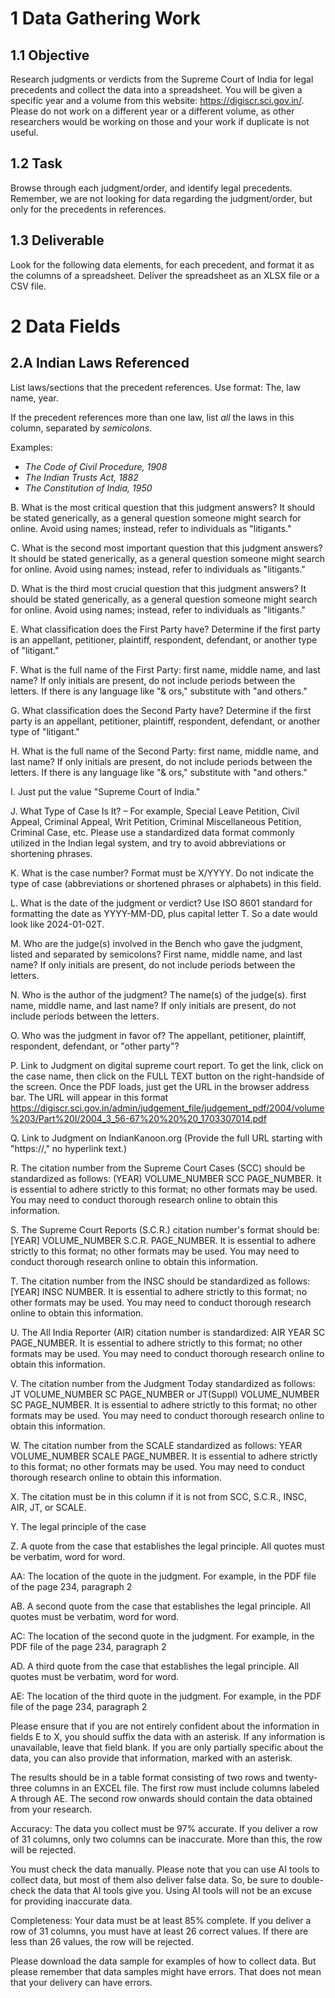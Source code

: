 # 1 Data Gathering Work

## 1.1 Objective

Research judgments or verdicts from the Supreme Court of India for legal precedents and collect the data into a spreadsheet. You will be given a specific year and a volume from this website: https://digiscr.sci.gov.in/. Please do not work on a different year or a different volume, as other researchers would be working on those and your work if duplicate is not useful.

## 1.2 Task

Browse through each judgment/order, and identify legal precedents. Remember, we are not looking for data regarding the judgment/order, but only for the precedents in references. 

## 1.3 Deliverable

Look for the following data elements, for each precedent, and format it as the columns of a spreadsheet. Deliver the spreadsheet as an XLSX file or a CSV file.

# 2 Data Fields 

## 2.A Indian Laws Referenced

List laws/sections that the precedent references. Use format: The, law name, year.

If the precedent references more than one law, list *all* the laws in this column, separated by *semicolons*.

Examples:
- *The Code of Civil Procedure, 1908*
- *The Indian Trusts Act, 1882*
- *The Constitution of India, 1950*

B. What is the most critical question that this judgment answers? It should be stated generically, as a general question someone might search for online. Avoid using names; instead, refer to individuals as "litigants."

C. What is the second most important question that this judgment answers? It should be stated generically, as a general question someone might search for online. Avoid using names; instead, refer to individuals as "litigants."

D. What is the third most crucial question that this judgment answers? It should be stated generically, as a general question someone might search for online. Avoid using names; instead, refer to individuals as "litigants."

E. What classification does the First Party have? Determine if the first party is an appellant, petitioner, plaintiff, respondent, defendant, or another type of "litigant."

F. What is the full name of the First Party: first name, middle name, and last name? If only initials are present, do not include periods between the letters. If there is any language like "& ors," substitute with "and others."

G. What classification does the Second Party have? Determine if the first party is an appellant, petitioner, plaintiff, respondent, defendant, or another type of "litigant."

H. What is the full name of the Second Party: first name, middle name, and last name? If only initials are present, do not include periods between the letters. If there is any language like "& ors," substitute with "and others."

I. Just put the value "Supreme Court of India."

J. What Type of Case Is It? – For example, Special Leave Petition, Civil Appeal, Criminal Appeal, Writ Petition, Criminal Miscellaneous Petition, Criminal Case, etc. Please use a standardized data format commonly utilized in the Indian legal system, and try to avoid abbreviations or shortening phrases.

K. What is the case number? Format must be X/YYYY. Do not indicate the type of case (abbreviations or shortened phrases or alphabets) in this field.

L. What is the date of the judgment or verdict? Use ISO 8601 standard for formatting the date as YYYY-MM-DD, plus capital letter T. So a date would look like 2024-01-02T.

M. Who are the judge(s) involved in the Bench who gave the judgment, listed and separated by semicolons? First name, middle name, and last name? If only initials are present, do not include periods between the letters.

N. Who is the author of the judgment? The name(s) of the judge(s). first name, middle name, and last name? If only initials are present, do not include periods between the letters.

O. Who was the judgment in favor of? The appellant, petitioner, plaintiff, respondent, defendant, or "other party"?

P. Link to Judgment on digital supreme court report. To get the link, click on the case name, then click on the FULL TEXT button on the right-handside of the screen. Once the PDF loads, just get the URL in the browser address bar. The URL will appear in this format https://digiscr.sci.gov.in/admin/judgement_file/judgement_pdf/2004/volume%203/Part%20I/2004_3_56-67%20%20%20_1703307014.pdf

Q. Link to Judgment on IndianKanoon.org (Provide the full URL starting with "https://," no hyperlink text.)

R. The citation number from the Supreme Court Cases (SCC) should be standardized as follows: (YEAR) VOLUME_NUMBER SCC PAGE_NUMBER. It is essential to adhere strictly to this format; no other formats may be used. You may need to conduct thorough research online to obtain this information.

S. The Supreme Court Reports (S.C.R.) citation number's format should be: [YEAR] VOLUME_NUMBER S.C.R. PAGE_NUMBER. It is essential to adhere strictly to this format; no other formats may be used. You may need to conduct thorough research online to obtain this information.

T. The citation number from the INSC should be standardized as follows: [YEAR] INSC NUMBER. It is essential to adhere strictly to this format; no other formats may be used. You may need to conduct thorough research online to obtain this information.

U. The All India Reporter (AIR) citation number is standardized: AIR YEAR SC PAGE_NUMBER. It is essential to adhere strictly to this format; no other formats may be used. You may need to conduct thorough research online to obtain this information.

V. The citation number from the Judgment Today standardized as follows: JT VOLUME_NUMBER SC PAGE_NUMBER or JT(Suppl) VOLUME_NUMBER SC PAGE_NUMBER. It is essential to adhere strictly to this format; no other formats may be used. You may need to conduct thorough research online to obtain this information.

W. The citation number from the SCALE standardized as follows: YEAR VOLUME_NUMBER SCALE PAGE_NUMBER. It is essential to adhere strictly to this format; no other formats may be used. You may need to conduct thorough research online to obtain this information.

X. The citation must be in this column if it is not from SCC, S.C.R., INSC, AIR, JT, or SCALE.

Y. The legal principle of the case

Z. A quote from the case that establishes the legal principle. All quotes must be verbatim, word for word.

AA: The location of the quote in the judgment. For example, in the PDF file of the page 234, paragraph 2

AB. A second quote from the case that establishes the legal principle. All quotes must be verbatim, word for word.

AC: The location of the second quote in the judgment. For example, in the PDF file of the page 234, paragraph 2

AD. A third quote from the case that establishes the legal principle. All quotes must be verbatim, word for word.

AE: The location of the third quote in the judgment. For example, in the PDF file of the page 234, paragraph 2

Please ensure that if you are not entirely confident about the information in fields E to X, you should suffix the data with an asterisk. If any information is unavailable, leave that field blank. If you are only partially specific about the data, you can also provide that information, marked with an asterisk.

The results should be in a table format consisting of two rows and twenty-three columns in an EXCEL file. The first row must include columns labeled A through AE. The second row onwards should contain the data obtained from your research.

Accuracy: The data you collect must be 97% accurate. If you deliver a row of 31 columns, only two columns can be inaccurate. More than this, the row will be rejected.

You must check the data manually. Please note that you can use AI tools to collect data, but most of them also deliver false data. So, be sure to double-check the data that AI tools give you. Using AI tools will not be an excuse for providing inaccurate data.

Completeness: Your data must be at least 85% complete. If you deliver a row of 31 columns, you must have at least 26 correct values. If there are less than 26 values, the row will be rejected. 

Please download the data sample for examples of how to collect data. But please remember that data samples might have errors. That does not mean that your delivery can have errors. 
